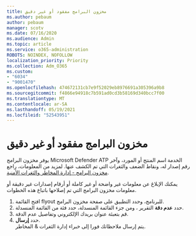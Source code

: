 ```yaml
---
title: مخزون البرامج مفقود أو غير دقيق
ms.author: pebaum
author: pebaum
manager: scotv
ms.date: 07/16/2020
ms.audience: Admin
ms.topic: article
ms.service: o365-administration
ROBOTS: NOINDEX, NOFOLLOW
localization_priority: Priority
ms.collection: Adm_O365
ms.custom:
- "6034"
- "9001470"
ms.openlocfilehash: 474672131cb7e9f52029eb8976691a305396a9b8
ms.sourcegitcommit: f4866e94918c7b591ad0cd3b58169d340bcc7f00
ms.translationtype: MT
ms.contentlocale: ar-SA
ms.lasthandoff: 05/19/2021
ms.locfileid: "52543951"
---
```

# <a name="software-inventory-is-missing-or-inaccurate"></a>مخزون البرامج مفقود أو غير دقيق

يوفر مخزون البرامج Microsoft Defender ATP الخدمة اسم المنتج أو المورد، وآخر رقم إصدار له، ونقاط الضعف والثغرات التي تم الكشف عنها. لمزيد من المعلومات، راجع [مخزون البرامج - إدارة المخاطر والثغرات الأمنية](/windows/security/threat-protection/microsoft-defender-atp/tvm-software-inventory).

يمكنك الإبلاغ عن معلومات غير واضحة أو غير كاملة أو أرقام إصدارات غير دقيقة أو معلومات مخزون البرامج التي تم إصلاحها باتباع هذه الخطوات.  

1. افتح القائمة flyout للبرنامج، وحدد التطبيق على صفحة مخزون البرامج.
2. حدد **عدم دقة** التقرير ، ومن جزء القائمة المنسدلة، حدد فئة من القائمة المنسدلة.
3. قم بتعبئة عنوان بريدك الإلكتروني وتفاصيل عدم الدقة.
4. حدد **إرسال**.</br>
    يتم إرسال ملاحظاتك فورا إلى خبراء إدارة الثغرات & المخاطر.